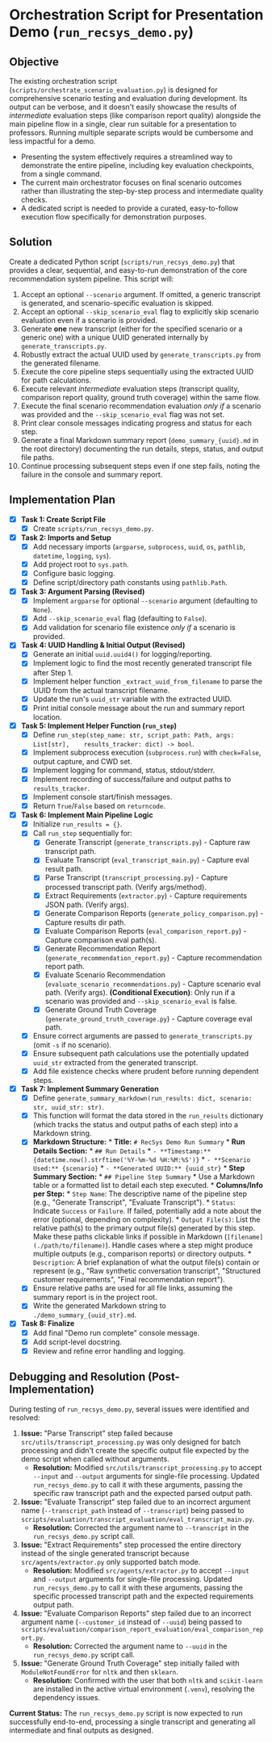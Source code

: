 # Orchestration Script for Presentation Demo (`run_recsys_demo.py`)

## Objective

The existing orchestration script (`scripts/orchestrate_scenario_evaluation.py`) is designed for comprehensive scenario testing and evaluation during development. Its output can be verbose, and it doesn't easily showcase the results of *intermediate* evaluation steps (like comparison report quality) alongside the main pipeline flow in a single, clear run suitable for a presentation to professors. Running multiple separate scripts would be cumbersome and less impactful for a demo.

*   Presenting the system effectively requires a streamlined way to demonstrate the entire pipeline, including key evaluation checkpoints, from a single command.
*   The current main orchestrator focuses on final scenario outcomes rather than illustrating the step-by-step process and intermediate quality checks.
*   A dedicated script is needed to provide a curated, easy-to-follow execution flow specifically for demonstration purposes.

## Solution

Create a dedicated Python script (`scripts/run_recsys_demo.py`) that provides a clear, sequential, and easy-to-run demonstration of the core recommendation system pipeline. This script will:
1.  Accept an optional `--scenario` argument. If omitted, a generic transcript is generated, and scenario-specific evaluation is skipped.
2.  Accept an optional `--skip_scenario_eval` flag to explicitly skip scenario evaluation even if a scenario is provided.
3.  Generate **one** new transcript (either for the specified scenario or a generic one) with a unique UUID generated internally by `generate_transcripts.py`.
4.  Robustly extract the actual UUID used by `generate_transcripts.py` from the generated filename.
5.  Execute the core pipeline steps sequentially using the extracted UUID for path calculations.
6.  Execute relevant *intermediate* evaluation steps (transcript quality, comparison report quality, ground truth coverage) within the same flow.
7.  Execute the final scenario recommendation evaluation *only if* a scenario was provided and the `--skip_scenario_eval` flag was not set.
8.  Print clear console messages indicating progress and status for each step.
9.  Generate a final Markdown summary report (`demo_summary_{uuid}.md` in the root directory) documenting the run details, steps, status, and output file paths.
10. Continue processing subsequent steps even if one step fails, noting the failure in the console and summary report.

## Implementation Plan

*   [x] **Task 1: Create Script File**
    *   [x] Create `scripts/run_recsys_demo.py`.
*   [x] **Task 2: Imports and Setup**
    *   [x] Add necessary imports (`argparse`, `subprocess`, `uuid`, `os`, `pathlib`, `datetime`, `logging`, `sys`).
    *   [x] Add project root to `sys.path`.
    *   [x] Configure basic logging.
    *   [x] Define script/directory path constants using `pathlib.Path`.
*   [x] **Task 3: Argument Parsing (Revised)**
    *   [x] Implement `argparse` for optional `--scenario` argument (defaulting to `None`).
    *   [x] Add `--skip_scenario_eval` flag (defaulting to `False`).
    *   [x] Add validation for scenario file existence *only if* a scenario is provided.
*   [x] **Task 4: UUID Handling & Initial Output (Revised)**
    *   [x] Generate an initial `uuid.uuid4()` for logging/reporting.
    *   [x] Implement logic to find the most recently generated transcript file after Step 1.
    *   [x] Implement helper function `_extract_uuid_from_filename` to parse the UUID from the actual transcript filename.
    *   [x] Update the run's `uuid_str` variable with the extracted UUID.
    *   [x] Print initial console message about the run and summary report location.
*   [x] **Task 5: Implement Helper Function (`run_step`)**
    *   [x] Define `run_step(step_name: str, script_path: Path, args: List[str],    results_tracker: dict) -> bool`.
    *   [x] Implement subprocess execution (`subprocess.run`) with `check=False`, output capture, and CWD set.
    *   [x] Implement logging for command, status, stdout/stderr.
    *   [x] Implement recording of success/failure and output paths to `results_tracker`.
    *   [x] Implement console start/finish messages.
    *   [x] Return `True`/`False` based on `returncode`.
*   [x] **Task 6: Implement Main Pipeline Logic**
    *   [x] Initialize `run_results = {}`.
    *   [x] Call `run_step` sequentially for:
        *   [x] Generate Transcript (`generate_transcripts.py`) - Capture raw transcript path.
        *   [x] Evaluate Transcript (`eval_transcript_main.py`) - Capture eval result path.
        *   [x] Parse Transcript (`transcript_processing.py`) - Capture processed transcript path. (Verify args/method).
        *   [x] Extract Requirements (`extractor.py`) - Capture requirements JSON path. (Verify args).
        *   [x] Generate Comparison Reports (`generate_policy_comparison.py`) - Capture results dir path.
        *   [x] Evaluate Comparison Reports (`eval_comparison_report.py`) - Capture comparison eval path(s).
        *   [x] Generate Recommendation Report (`generate_recommendation_report.py`) - Capture recommendation report path.
        *   [x] Evaluate Scenario Recommendation (`evaluate_scenario_recommendations.py`) - Capture scenario eval path. (Verify args). **(Conditional Execution)**: Only run if a scenario was provided and `--skip_scenario_eval` is false.
        *   [x] Generate Ground Truth Coverage (`generate_ground_truth_coverage.py`) - Capture coverage eval path.
    *   [x] Ensure correct arguments are passed to `generate_transcripts.py` (omit `-s` if no scenario).
    *   [x] Ensure subsequent path calculations use the potentially updated `uuid_str` extracted from the generated transcript.
    *   [x] Add file existence checks where prudent before running dependent steps.
*   [x] **Task 7: Implement Summary Generation**
    *   [x] Define `generate_summary_markdown(run_results: dict, scenario: str, uuid_str: str)`.
    *   [x] This function will format the data stored in the `run_results` dictionary (which tracks the status and output paths of each step) into a Markdown string.
    *   [x] **Markdown Structure:**
            *   **Title:** `# RecSys Demo Run Summary`
            *   **Run Details Section:**
                *   `## Run Details`
                *   `- **Timestamp:** {datetime.now().strftime('%Y-%m-%d %H:%M:%S')}`
                *   `- **Scenario Used:** {scenario}`
                *   `- **Generated UUID:** {uuid_str}`
            *   **Step Summary Section:**
                *   `## Pipeline Step Summary`
                *   Use a Markdown table or a formatted list to detail each step executed.
                *   **Columns/Info per Step:**
                    *   `Step Name`: The descriptive name of the pipeline step (e.g., "Generate Transcript", "Evaluate Transcript").
                    *   `Status`: Indicate `Success` or `Failure`. If failed, potentially add a note about the error (optional, depending on complexity).
                    *   `Output File(s)`: List the relative path(s) to the primary output file(s) generated by this step. Make these paths clickable links if possible in Markdown (`[filename](./path/to/filename)`). Handle cases where a step might produce multiple outputs (e.g., comparison reports) or directory outputs.
                    *   `Description`: A brief explanation of what the output file(s) contain or represent (e.g., "Raw synthetic conversation transcript", "Structured customer requirements", "Final recommendation report").
    *   [x] Ensure relative paths are used for all file links, assuming the summary report is in the project root.
    *   [x] Write the generated Markdown string to `./demo_summary_{uuid_str}.md`.
*   [x] **Task 8: Finalize**
    *   [x] Add final "Demo run complete" console message.
    *   [x] Add script-level docstring.
    *   [x] Review and refine error handling and logging.

## Debugging and Resolution (Post-Implementation)

During testing of `run_recsys_demo.py`, several issues were identified and resolved:

1.  **Issue:** "Parse Transcript" step failed because `src/utils/transcript_processing.py` was only designed for batch processing and didn't create the specific output file expected by the demo script when called without arguments.
    *   **Resolution:** Modified `src/utils/transcript_processing.py` to accept `--input` and `--output` arguments for single-file processing. Updated `run_recsys_demo.py` to call it with these arguments, passing the specific raw transcript path and the expected parsed output path.
2.  **Issue:** "Evaluate Transcript" step failed due to an incorrect argument name (`--transcript_path` instead of `--transcript`) being passed to `scripts/evaluation/transcript_evaluation/eval_transcript_main.py`.
    *   **Resolution:** Corrected the argument name to `--transcript` in the `run_recsys_demo.py` script call.
3.  **Issue:** "Extract Requirements" step processed the entire directory instead of the single generated transcript because `src/agents/extractor.py` only supported batch mode.
    *   **Resolution:** Modified `src/agents/extractor.py` to accept `--input` and `--output` arguments for single-file processing. Updated `run_recsys_demo.py` to call it with these arguments, passing the specific processed transcript path and the expected requirements output path.
4.  **Issue:** "Evaluate Comparison Reports" step failed due to an incorrect argument name (`--customer_id` instead of `--uuid`) being passed to `scripts/evaluation/comparison_report_evaluation/eval_comparison_report.py`.
    *   **Resolution:** Corrected the argument name to `--uuid` in the `run_recsys_demo.py` script call.
5.  **Issue:** "Generate Ground Truth Coverage" step initially failed with `ModuleNotFoundError` for `nltk` and then `sklearn`.
    *   **Resolution:** Confirmed with the user that both `nltk` and `scikit-learn` are installed in the active virtual environment (`.venv`), resolving the dependency issues.

**Current Status:** The `run_recsys_demo.py` script is now expected to run successfully end-to-end, processing a single transcript and generating all intermediate and final outputs as designed.
